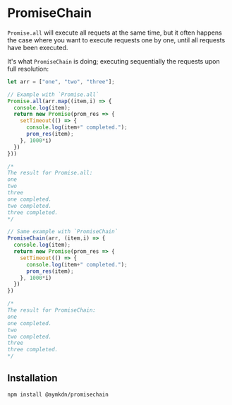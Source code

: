 # PromiseChain

`Promise.all` will execute all requets at the same time, but it often happens the case where you want to execute requests one by one, until all requests have been executed.

It's what `PromiseChain` is doing; executing sequentially the requests upon full resolution:

```javascript
let arr = ["one", "two", "three"];

// Example with `Promise.all`
Promise.all(arr.map((item,i) => {
  console.log(item);
  return new Promise(prom_res => {
    setTimeout(() => {
      console.log(item+" completed.");
      prom_res(item);
    }, 1000*i)
  })
}))

/*
The result for Promise.all:
one
two
three
one completed.
two completed.
three completed.
*/

// Same example with `PromiseChain`
PromiseChain(arr, (item,i) => {
  console.log(item);
  return new Promise(prom_res => {
    setTimeout(() => {
      console.log(item+" completed.");
      prom_res(item);
    }, 1000*i)
  })
})

/*
The result for PromiseChain:
one
one completed.
two
two completed.
three
three completed.
*/
```

## Installation

```
npm install @aymkdn/promisechain
```
